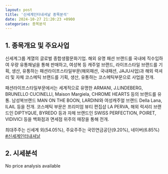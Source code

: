 ```yaml
---
layout: post
title: '신세계인터내셔날 종목분석'
date: 2024-10-27 21:20:23 +0900
categories: 종목분석
---
```


## 1. 종목개요 및 주요사업

신세계그룹 계열의 글로벌 종합생활문화기업. 해외 유명 패션 브랜드를 국내에 직수입하여 우량 유통채널을 통해 판매하고, 여성복 등 캐주얼 브랜드, 라이프스타일 브랜드를 기획, 생산, 유통하는 패션라이프스타일부문(해외패션, 국내패션, JAJU사업)과 해외 력셔리 및 자체 코스메틱 브랜드를 기획, 생산, 유통하는 코스메틱부문으로 사업을 전개.

패션라이프스타일부문에서는 세계적으로 유명한 ARMANI, J.LINDEBERG, BRUNELLO CUCINELLI, Maison Margiela, CHROME HEARTS 등의 브랜드를 유통. 남성복브랜드 MAN ON THE BOON, LARDINI와 여성캐주얼 브랜드 Della Lana, ILAIL 등을 전개. 코스메틱 부문은 프리미엄 뷰티 편집샵 LA PERVA, 해외 럭셔리 브랜드인 DIPTYQUE, BYREDO 등과 자체 브랜드인 SWISS PERFECTION, POIRET, VIDIVICI 등을 백화점과 면세점 위주의 매장을 통해 전개.

최대주주는 신세계 외(54.05%), 주요주주는 국민연금공단(9.20%), 네이버(6.85%)
[#신세계인터내셔날](#)

## 2. 시세분석

No price analysis available
